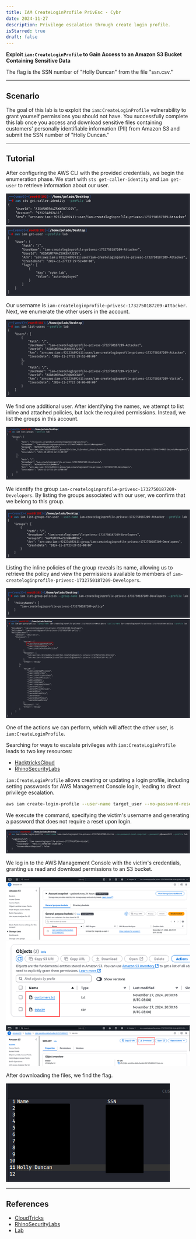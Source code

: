 ```yaml
---
title: IAM CreateLoginProfile PrivEsc - Cybr
date: 2024-11-27
description: Privilege escalation through create login profile.
isStarred: true
draft: false
---
```


**Exploit `iam:CreateLoginProfile` to Gain Access to an Amazon S3 Bucket Containing Sensitive Data**  

The flag is the SSN number of "Holly Duncan" from the file "ssn.csv."  

---

## Scenario  

The goal of this lab is to exploit the `iam:CreateLoginProfile` vulnerability to grant yourself permissions you should not have. You successfully complete this lab once you access and download sensitive files containing customers' personally identifiable information (PII) from Amazon S3 and submit the SSN number of "Holly Duncan."  

---

## Tutorial  

After configuring the AWS CLI with the provided credentials, we begin the enumeration phase. We start with `sts get-caller-identity` and `iam get-user` to retrieve information about our user.  

![](1.png)  
![](2.png)  

Our username is `iam-createloginprofile-privesc-1732750187209-Attacker`. Next, we enumerate the other users in the account.  

![](3.png)  

We find one additional user. After identifying the names, we attempt to list inline and attached policies, but lack the required permissions. Instead, we list the groups in this account.  

![](4.png)  

We identify the group `iam-createloginprofile-privesc-1732750187209-Developers`. By listing the groups associated with our user, we confirm that we belong to this group.  

![](5.png)  

Listing the inline policies of the group reveals its name, allowing us to retrieve the policy and view the permissions available to members of `iam-createloginprofile-privesc-1732750187209-Developers`.  

![](6.png)  
![](7.png)  

One of the actions we can perform, which will affect the other user, is `iam:CreateLoginProfile`.  

Searching for ways to escalate privileges with `iam:CreateLoginProfile` leads to two key resources:  
- [HacktricksCloud](https://cloud.hacktricks.xyz/pentesting-cloud/aws-security/aws-privilege-escalation/aws-iam-privesc#iam-createloginprofile-or-iam-updateloginprofile)  
- [RhinoSecurityLabs](https://rhinosecuritylabs.com/aws/aws-privilege-escalation-methods-mitigation/)  

`iam:CreateLoginProfile` allows creating or updating a login profile, including setting passwords for AWS Management Console login, leading to direct privilege escalation.  

```bash
aws iam create-login-profile --user-name target_user --no-password-reset-required --password '<password>'
```  

We execute the command, specifying the victim's username and generating a password that does not require a reset upon login.  

![](8.png)  

We log in to the AWS Management Console with the victim's credentials, granting us read and download permissions to an S3 bucket.  

![](9.png)  
![](10.png)  
![](11.png)  

After downloading the files, we find the flag.  

![](12.png)  

---

## References  
- [CloudTricks](https://cloud.hacktricks.xyz/pentesting-cloud/aws-security/aws-privilege-escalation/aws-iam-privesc#iam-createloginprofile-or-iam-updateloginprofile)  
- [RhinoSecurityLabs](https://rhinosecuritylabs.com/aws/aws-privilege-escalation-methods-mitigation/)  
- [Lab](https://cybr.com/courses/iam-privilege-escalation-labs/lessons/lab-ctf-iamcreateloginprofile-privesc/)  